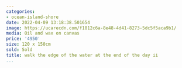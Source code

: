 ```yaml
---
categories:
- ocean-island-shore
date: 2022-04-09 13:18:38.501654
image: https://ucarecdn.com/f1812c6a-8e48-4d41-8273-5dc5f5aca9b1/
media: Oil and wax on canvas
price: '4950'
size: 120 x 150cm
sold: Sold
title: walk the edge of the water at the end of the day ii
...
```

